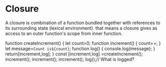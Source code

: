 # Closure

A closure is combination of a function bundled together with references to its surrounding state (lexical environment). that means a closure gives as access to an outer function's scope from inner function.

function createIncrement() {
let count=0;
function increment() {
count++;
}
let message=`Count is${count}`;
function log() {
console.log(message);
}
return[increment,log];
}
const [increment,log] =createIncrement();
increment();
increment();
increment();
log();// What is logged?
